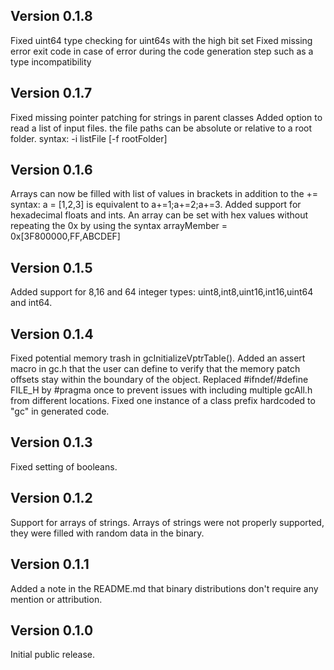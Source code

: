 ## Version 0.1.8
Fixed uint64 type checking for uint64s with the high bit set
Fixed missing error exit code in case of error during the code generation step such as a type incompatibility

## Version 0.1.7
Fixed missing pointer patching for strings in parent classes
Added option to read a list of input files. the file paths can be absolute or relative to a root folder. syntax: -i listFile [-f rootFolder]

## Version 0.1.6
Arrays can now be filled with list of values in brackets in addition to the += syntax: a = [1,2,3] is equivalent to a+=1;a+=2;a+=3.
Added support for hexadecimal floats and ints. An array can be set with hex values without repeating the 0x by using the syntax arrayMember = 0x[3F800000,FF,ABCDEF]

## Version 0.1.5
Added support for 8,16 and 64 integer types: uint8,int8,uint16,int16,uint64 and int64.

## Version 0.1.4
Fixed potential memory trash in gcInitializeVptrTable().
Added an assert macro in gc.h that the user can define to verify that the memory patch offsets stay within the boundary of the object.
Replaced #ifndef/#define FILE_H by #pragma once to prevent issues with including multiple gcAll.h from different locations.
Fixed one instance of a class prefix hardcoded to "gc" in generated code.

## Version 0.1.3
Fixed setting of booleans.

## Version 0.1.2
Support for arrays of strings. Arrays of strings were not properly supported, they were filled with random data in the binary.

## Version 0.1.1
Added a note in the README.md that binary distributions don't require any mention or attribution.

## Version 0.1.0
Initial public release.
